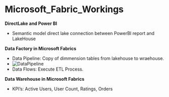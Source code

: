 # Microsoft_Fabric_Workings

**DirectLake and Power BI**
- Semantic model direct lake connection between PowerBI report and LakeHouse
  
**Data Factory in Microsoft Fabrics**
- Data Pipeline: Copy of dimmension tables from lakehouse to wraehouse.
- ![DataPipeline](https://github.com/user-attachments/assets/22ce23b6-5732-4569-8df8-d071eb4c67d6)
- Data Flows: Execute ETL Process.

**Data Warehouse in Microsoft Fabrics**
- KPI’s: Active Users, User Count, Ratings, Orders

